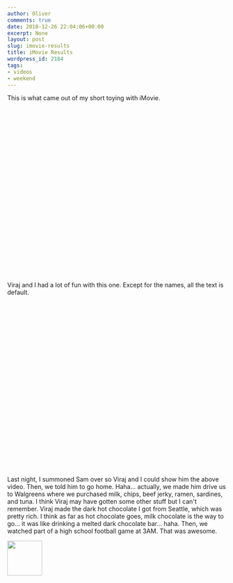 ```yaml
---
author: Oliver
comments: true
date: 2010-12-26 22:04:06+00:00
excerpt: None
layout: post
slug: imovie-results
title: iMovie Results
wordpress_id: 2184
tags:
- videos
- weekend
---
```


This is what came out of my short toying with iMovie.

<object width="640" height="385"><param name="movie" value="https://www.youtube.com/v/0wycyNVFHFw?fs=1&amp;hl=en_US"></param><param name="allowFullScreen" value="true"></param><param name="allowscriptaccess" value="always"></param><embed src="https://www.youtube.com/v/0wycyNVFHFw?fs=1&amp;hl=en_US" type="application/x-shockwave-flash" allowscriptaccess="always" allowfullscreen="true" width="640" height="385"></embed></object>

Viraj and I had a lot of fun with this one. Except for the names, all the text is default.

<object width="640" height="385"><param name="movie" value="https://www.youtube.com/v/g4WwRkS_5w8?fs=1&amp;hl=en_US"></param><param name="allowFullScreen" value="true"></param><param name="allowscriptaccess" value="always"></param><embed src="https://www.youtube.com/v/g4WwRkS_5w8?fs=1&amp;hl=en_US" type="application/x-shockwave-flash" allowscriptaccess="always" allowfullscreen="true" width="640" height="385"></embed></object>

Last night, I summoned Sam over so Viraj and I could show him the above video.  Then, we told him to go home.  Haha... actually, we made him drive us to Walgreens where we purchased milk, chips, beef jerky, ramen, sardines, and tuna.  I think Viraj may have gotten some other stuff but I can't remember.  Viraj made the dark hot chocolate I got from Seattle, which was pretty rich.  I think as far as hot chocolate goes, milk chocolate is the way to go... it was like drinking a melted dark chocolate bar... haha.  Then, we watched part of a high school football game at 3AM.  That was awesome.

<a href="https://www.owiber.com/2010/12/26/imovie-results/photo-on-2011-12-26-at-16-00-2/" rel="attachment wp-att-2185"><img src="https://www.owiber.com/wp-content/uploads/2010/12/Photo-on-2011-12-26-at-16.00-2-80x80.jpg" alt="" title="Photo on 2011-12-26 at 16.00 #2" width="80" height="80" class="alignnone size-thumbnail wp-image-2185" /></a>